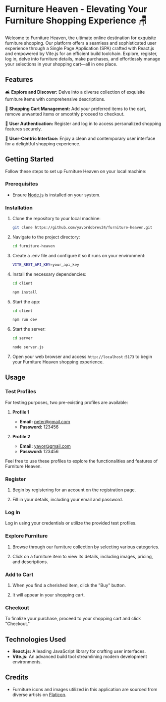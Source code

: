 # Furniture Heaven - Elevating Your Furniture Shopping Experience 🪑

Welcome to Furniture Heaven, the ultimate online destination for exquisite furniture shopping. Our platform offers a seamless and sophisticated user experience through a Single Page Application (SPA) crafted with React.js and empowered by Vite.js for an efficient build toolchain. Explore, register, log in, delve into furniture details, make purchases, and effortlessly manage your selections in your shopping cart—all in one place.

## Features

🛋 **Explore and Discover:** Delve into a diverse collection of exquisite furniture items with comprehensive descriptions.

🛒 **Shopping Cart Management:** Add your preferred items to the cart, remove unwanted items or smoothly proceed to checkout.

🔐 **User Authentication:** Register and log in to access personalized shopping features securely.

🧹 **User-Centric Interface:** Enjoy a clean and contemporary user interface for a delightful shopping experience.

## Getting Started

Follow these steps to set up Furniture Heaven on your local machine:

### Prerequisites

- Ensure [Node.js](https://nodejs.org/) is installed on your system.

### Installation

1. Clone the repository to your local machine:

   ```bash
   git clone https://github.com/yavordobrev24/furniture-heaven.git
   ```

2. Navigate to the project directory:

   ```bash
   cd furniture-heaven
   ```

3. Create a .env file and configure it so it runs on your environment:

   ```bash
   VITE_REST_API_KEY=your_api_key
   ```

4. Install the necessary dependencies:

   ```bash
   cd client
   ```

   ```bash
   npm install
   ```

5. Start the app:

   ```bash
   cd client
   ```

   ```bash
   npm run dev
   ```

6. Start the server:

   ```bash
   cd server
   ```

   ```bash
   node server.js
   ```

7. Open your web browser and access `http://localhost:5173` to begin your Furniture Heaven shopping experience.

## Usage

### Test Profiles

For testing purposes, two pre-existing profiles are available:

1. **Profile 1**

   - **Email:** peter@gmail.com
   - **Password:** 123456

2. **Profile 2**
   - **Email:** yavor@gmail.com
   - **Password:** 123456

Feel free to use these profiles to explore the functionalities and features of Furniture Heaven.

### Register

1. Begin by registering for an account on the registration page.

2. Fill in your details, including your email and password.

### Log In

Log in using your credentials or utilize the provided test profiles.

### Explore Furniture

1. Browse through our furniture collection by selecting various categories.

2. Click on a furniture item to view its details, including images, pricing, and descriptions.

### Add to Cart

1. When you find a cherished item, click the "Buy" button.

2. It will appear in your shopping cart.

### Checkout

To finalize your purchase, proceed to your shopping cart and click "Checkout."

## Technologies Used

- **React.js:** A leading JavaScript library for crafting user interfaces.
- **Vite.js:** An advanced build tool streamlining modern development environments.

## Credits

- Furniture icons and images utilized in this application are sourced from diverse artists on [Flaticon](https://www.flaticon.com/).
